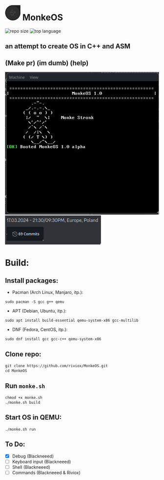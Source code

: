 # <img src="art/monkeos.png" alt="drawing" width="50"/> MonkeOS 
![repo size](https://img.shields.io/github/repo-size/riviox/MonkeOS)
![top language](https://img.shields.io/github/languages/top/riviox/MonkeOS)
## an attempt to create OS in C++ and ASM 
## (Make pr) (im dumb) (help)

![alt text](art/screenshot.png)
![Alt text](art/69.png)

# Build:
## Install packages:
* Pacman (Arch Linux, Manjaro, itp.):
```
sudo pacman -S gcc g++ qemu
```
* APT (Debian, Ubuntu, itp.):
```
sudo apt install build-essential qemu-system-x86 gcc-multilib
```
* DNF (Fedora, CentOS, itp.):
```
sudo dnf install gcc gcc-c++ qemu-system-x86
```
## Clone repo:
```
git clone https://github.com/riviox/MonkeOS.git
cd MonkeOS
```
## Run `monke.sh`
```
chmod +x monke.sh
./monke.sh build
```
## Start OS in QEMU:
```
./monke.sh run
```

## To Do:
- [x] Debug (Blackneeed)
- [ ] Keyboard input (Blackneeed)
- [ ] Shell (Blackneeed)
- [ ] Commands (Blackneeed & Riviox)
